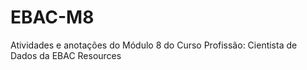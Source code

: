 # EBAC-M8
Atividades e anotações do Módulo 8 do Curso Profissão: Cientista de Dados da EBAC  Resources
